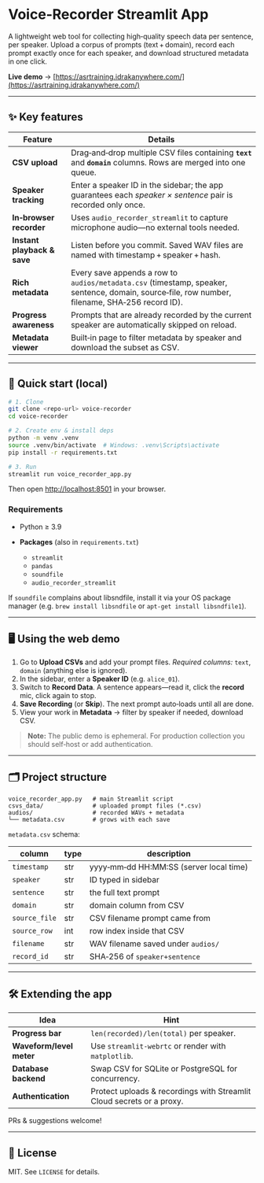 
# Voice‑Recorder Streamlit App

A lightweight web tool for collecting high‑quality speech data per sentence, per speaker. Upload a corpus of prompts (text + domain), record each prompt exactly once for each speaker, and download structured metadata in one click.

**Live demo** → [https://asrtraining.idrakanywhere.com/](https://asrtraining.idrakanywhere.com/)

---

## ✨ Key features

| Feature                     | Details                                                                                                                                         |
| --------------------------- | ----------------------------------------------------------------------------------------------------------------------------------------------- |
| **CSV upload**              | Drag‑and‑drop multiple CSV files containing **`text`** and **`domain`** columns. Rows are merged into one queue.                                |
| **Speaker tracking**        | Enter a speaker ID in the sidebar; the app guarantees each *speaker × sentence* pair is recorded only once.                                     |
| **In‑browser recorder**     | Uses `audio_recorder_streamlit` to capture microphone audio—no external tools needed.                                                           |
| **Instant playback & save** | Listen before you commit. Saved WAV files are named with timestamp + speaker + hash.                                                            |
| **Rich metadata**           | Every save appends a row to `audios/metadata.csv` (timestamp, speaker, sentence, domain, source‑file, row number, filename, SHA‑256 record ID). |
| **Progress awareness**      | Prompts that are already recorded by the current speaker are automatically skipped on reload.                                                   |
| **Metadata viewer**         | Built‑in page to filter metadata by speaker and download the subset as CSV.                                                                     |

---

## 🏁 Quick start (local)

```bash
# 1. Clone
git clone <repo‑url> voice‑recorder
cd voice‑recorder

# 2. Create env & install deps
python -m venv .venv
source .venv/bin/activate  # Windows: .venv\Scripts\activate
pip install -r requirements.txt

# 3. Run
streamlit run voice_recorder_app.py
```

Then open [http://localhost:8501](http://localhost:8501) in your browser.

### Requirements

* Python ≥ 3.9
* **Packages** (also in `requirements.txt`)

  * `streamlit`
  * `pandas`
  * `soundfile`
  * `audio_recorder_streamlit`

If `soundfile` complains about libsndfile, install it via your OS package manager (e.g. `brew install libsndfile` or `apt-get install libsndfile1`).

---

## 🖥️ Using the web demo

1. Go to **Upload CSVs** and add your prompt files.
   *Required columns:* `text`, `domain` (anything else is ignored).
2. In the sidebar, enter a **Speaker ID** (e.g. `alice_01`).
3. Switch to **Record Data**. A sentence appears—read it, click the **record** mic, click again to stop.
4. **Save Recording** (or **Skip**). The next prompt auto‑loads until all are done.
5. View your work in **Metadata** → filter by speaker if needed, download CSV.

> **Note:** The public demo is ephemeral. For production collection you should self‑host or add authentication.

---

## 🗂 Project structure

```
voice_recorder_app.py   # main Streamlit script
csvs_data/              # uploaded prompt files (*.csv)
audios/                 # recorded WAVs + metadata
└── metadata.csv        # grows with each save
```

`metadata.csv` schema:

| column        | type | description                               |
| ------------- | ---- | ----------------------------------------- |
| `timestamp`   | str  | yyyy‑mm‑dd HH\:MM\:SS (server local time) |
| `speaker`     | str  | ID typed in sidebar                       |
| `sentence`    | str  | the full text prompt                      |
| `domain`      | str  | domain column from CSV                    |
| `source_file` | str  | CSV filename prompt came from             |
| `source_row`  | int  | row index inside that CSV                 |
| `filename`    | str  | WAV filename saved under `audios/`        |
| `record_id`   | str  | SHA‑256 of `speaker+sentence`             |

---

## 🛠️ Extending the app

| Idea                     | Hint                                                                  |
| ------------------------ | --------------------------------------------------------------------- |
| **Progress bar**         | `len(recorded)/len(total)` per speaker.                               |
| **Waveform/level meter** | Use `streamlit-webrtc` or render with `matplotlib`.                   |
| **Database backend**     | Swap CSV for SQLite or PostgreSQL for concurrency.                    |
| **Authentication**       | Protect uploads & recordings with Streamlit Cloud secrets or a proxy. |

PRs & suggestions welcome!

---

## 📄 License

MIT. See `LICENSE` for details.
